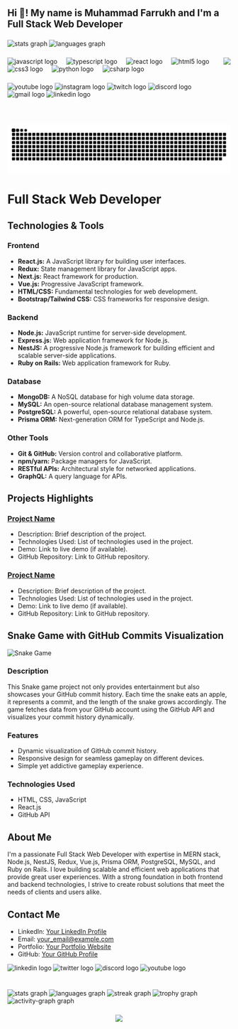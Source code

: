 <h2 align="left">Hi 👋! My name is Muhammad Farrukh and I'm a Full Stack Web Developer </h2>

###

<div align="left">
  <img src="https://github-readme-stats.vercel.app/api?username=farakh-shahid&hide_title=false&hide_rank=false&show_icons=true&include_all_commits=true&count_private=true&disable_animations=false&theme=dracula&locale=en&hide_border=false" height="150" alt="stats graph"  />
  <img src="https://github-readme-stats.vercel.app/api/top-langs?username=farakh-shahid&locale=en&hide_title=false&layout=compact&card_width=320&langs_count=5&theme=dracula&hide_border=false" height="150" alt="languages graph"  />
</div>

###

<img align="right" height="150" src="https://i.imgflip.com/65efzo.gif"  />

###

<div align="left">
  <img src="https://cdn.jsdelivr.net/gh/devicons/devicon/icons/javascript/javascript-original.svg" height="30" alt="javascript logo"  />
  <img width="12" />
  <img src="https://cdn.jsdelivr.net/gh/devicons/devicon/icons/typescript/typescript-original.svg" height="30" alt="typescript logo"  />
  <img width="12" />
  <img src="https://cdn.jsdelivr.net/gh/devicons/devicon/icons/react/react-original.svg" height="30" alt="react logo"  />
  <img width="12" />
  <img src="https://cdn.jsdelivr.net/gh/devicons/devicon/icons/html5/html5-original.svg" height="30" alt="html5 logo"  />
  <img width="12" />
  <img src="https://cdn.jsdelivr.net/gh/devicons/devicon/icons/css3/css3-original.svg" height="30" alt="css3 logo"  />
  <img width="12" />
  <img src="https://cdn.jsdelivr.net/gh/devicons/devicon/icons/python/python-original.svg" height="30" alt="python logo"  />
  <img width="12" />
  <img src="https://cdn.jsdelivr.net/gh/devicons/devicon/icons/csharp/csharp-original.svg" height="30" alt="csharp logo"  />
</div>

###

<div align="left">
  <img src="https://img.shields.io/static/v1?message=Youtube&logo=youtube&label=&color=FF0000&logoColor=white&labelColor=&style=for-the-badge" height="35" alt="youtube logo"  />
  <img src="https://img.shields.io/static/v1?message=Instagram&logo=instagram&label=&color=E4405F&logoColor=white&labelColor=&style=for-the-badge" height="35" alt="instagram logo"  />
  <img src="https://img.shields.io/static/v1?message=Twitch&logo=twitch&label=&color=9146FF&logoColor=white&labelColor=&style=for-the-badge" height="35" alt="twitch logo"  />
  <img src="https://img.shields.io/static/v1?message=Discord&logo=discord&label=&color=7289DA&logoColor=white&labelColor=&style=for-the-badge" height="35" alt="discord logo"  />
  <img src="https://img.shields.io/static/v1?message=Gmail&logo=gmail&label=&color=D14836&logoColor=white&labelColor=&style=for-the-badge" height="35" alt="gmail logo"  />
  <img src="https://img.shields.io/static/v1?message=LinkedIn&logo=linkedin&label=&color=0077B5&logoColor=white&labelColor=&style=for-the-badge" height="35" alt="linkedin logo"  />
</div>

###

<br clear="both">

<img src="https://raw.githubusercontent.com/farakh-shahid/farakh-shahid/output/snake.svg" alt="Snake animation" />


###
<!-- Add a banner or header image here if you like -->

# Full Stack Web Developer

## Technologies & Tools

### Frontend
- **React.js:** A JavaScript library for building user interfaces.
- **Redux:** State management library for JavaScript apps.
- **Next.js:** React framework for production.
- **Vue.js:** Progressive JavaScript framework.
- **HTML/CSS:** Fundamental technologies for web development.
- **Bootstrap/Tailwind CSS:** CSS frameworks for responsive design.

### Backend
- **Node.js:** JavaScript runtime for server-side development.
- **Express.js:** Web application framework for Node.js.
- **NestJS:** A progressive Node.js framework for building efficient and scalable server-side applications.
- **Ruby on Rails:** Web application framework for Ruby.

### Database
- **MongoDB:** A NoSQL database for high volume data storage.
- **MySQL:** An open-source relational database management system.
- **PostgreSQL:** A powerful, open-source relational database system.
- **Prisma ORM:** Next-generation ORM for TypeScript and Node.js.

### Other Tools
- **Git & GitHub:** Version control and collaborative platform.
- **npm/yarn:** Package managers for JavaScript.
- **RESTful APIs:** Architectural style for networked applications.
- **GraphQL:** A query language for APIs.

## Projects Highlights

### [Project Name](link_to_project)
- Description: Brief description of the project.
- Technologies Used: List of technologies used in the project.
- Demo: Link to live demo (if available).
- GitHub Repository: Link to GitHub repository.

### [Project Name](link_to_project)
- Description: Brief description of the project.
- Technologies Used: List of technologies used in the project.
- Demo: Link to live demo (if available).
- GitHub Repository: Link to GitHub repository.

## Snake Game with GitHub Commits Visualization

![Snake Game](snake_game_screenshot.png)

### Description
This Snake game project not only provides entertainment but also showcases your GitHub commit history. Each time the snake eats an apple, it represents a commit, and the length of the snake grows accordingly. The game fetches data from your GitHub account using the GitHub API and visualizes your commit history dynamically.

### Features
- Dynamic visualization of GitHub commit history.
- Responsive design for seamless gameplay on different devices.
- Simple yet addictive gameplay experience.

### Technologies Used
- HTML, CSS, JavaScript
- React.js
- GitHub API

## About Me

I'm a passionate Full Stack Web Developer with expertise in MERN stack, Node.js, NestJS, Redux, Vue.js, Prisma ORM, PostgreSQL, MySQL, and Ruby on Rails. I love building scalable and efficient web applications that provide great user experiences. With a strong foundation in both frontend and backend technologies, I strive to create robust solutions that meet the needs of clients and users alike.

## Contact Me

- LinkedIn: [Your LinkedIn Profile](link_to_linkedin)
- Email: your_email@example.com
- Portfolio: [Your Portfolio Website](link_to_portfolio)
- GitHub: [Your GitHub Profile](link_to_github)

<div align="left">
  <img src="https://raw.githubusercontent.com/maurodesouza/profile-readme-generator/master/src/assets/icons/social/linkedin/default.svg" width="52" height="40" alt="linkedin logo"  />
  <img src="https://raw.githubusercontent.com/maurodesouza/profile-readme-generator/master/src/assets/icons/social/twitter/default.svg" width="52" height="40" alt="twitter logo"  />
  <img src="https://raw.githubusercontent.com/maurodesouza/profile-readme-generator/master/src/assets/icons/social/discord/default.svg" width="52" height="40" alt="discord logo"  />
  <img src="https://raw.githubusercontent.com/maurodesouza/profile-readme-generator/master/src/assets/icons/social/youtube/default.svg" width="52" height="40" alt="youtube logo"  />
</div>

###

<br clear="both">

<div align="left">
  <img src="https://github-readme-stats.vercel.app/api?username=farakh-shahid&hide_title=false&hide_rank=false&show_icons=true&include_all_commits=true&count_private=true&disable_animations=false&theme=dracula&locale=en&hide_border=false&order=1" height="150" alt="stats graph"  />
  <img src="https://github-readme-stats.vercel.app/api/top-langs?username=farakh-shahid&locale=en&hide_title=false&layout=compact&card_width=320&langs_count=5&theme=dracula&hide_border=false&order=2" height="150" alt="languages graph"  />
  <img src="https://streak-stats.demolab.com?user=farakh-shahid&locale=en&mode=daily&theme=dracula&hide_border=false&border_radius=5&order=3" height="150" alt="streak graph"  />
  <img src="https://github-profile-trophy.vercel.app?username=farakh-shahid&theme=dracula&column=-1&row=1&margin-w=8&margin-h=8&no-bg=false&no-frame=false&order=4" height="150" alt="trophy graph"  />
  <img src="https://github-readme-activity-graph.vercel.app/graph?username=farakh-shahid&radius=16&theme=react&area=true&order=5" height="300" alt="activity-graph graph"  />
</div>

###

<div align="center">
  <img src="https://profile-counter.glitch.me/farakh-shahid/count.svg?"  />
</div>

###

